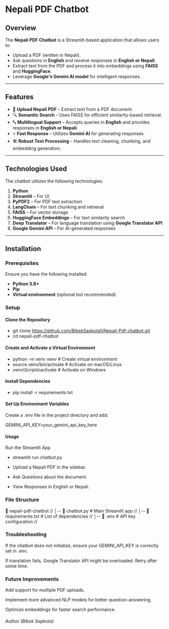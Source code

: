# Nepali PDF Chatbot

## Overview

The **Nepali PDF Chatbot** is a Streamlit-based application that allows users to:
- Upload a PDF (written in Nepali).
- Ask questions in **English** and receive responses in **English or Nepali**.
- Extract text from the PDF and process it into embeddings using **FAISS** and **HuggingFace**.
- Leverage **Google's Gemini AI model** for intelligent responses.

---

## Features

- 📂 **Upload Nepali PDF** – Extract text from a PDF document.
- 🔍 **Semantic Search** – Uses FAISS for efficient similarity-based retrieval.
- 🔤 **Multilingual Support** – Accepts queries in **English** and provides responses in **English or Nepali**.
- ⚡ **Fast Response** – Utilizes **Gemini AI** for generating responses.
- 🛠️ **Robust Text Processing** – Handles text cleaning, chunking, and embedding generation.

---

## Technologies Used

The chatbot utilizes the following technologies:

1. **Python**
2. **Streamlit** – For UI
3. **PyPDF2** – For PDF text extraction
4. **LangChain** – For text chunking and retrieval
5. **FAISS** – For vector storage
6. **HuggingFace Embeddings** – For text similarity search
7. **Deep Translator** – For language translation using **Google Translator API**
8. **Google Gemini API** – For AI-generated responses

---

## Installation

### Prerequisites

Ensure you have the following installed:

- **Python 3.8+**
- **Pip**
- **Virtual environment** (optional but recommended)

### Setup

#### Clone the Repository

-   git clone https://github.com/BibekSapkota1/Nepali-Pdf-chatbot.git
-   cd nepali-pdf-chatbot
#### Create and Activate a Virtual Environment

 -  python -m venv venv  # Create virtual environment
 -  source venv/bin/activate  # Activate on macOS/Linux
 -  venv\Scripts\activate  # Activate on Windows

#### Install Dependencies

 -  pip install -r requirements.txt

#### Set Up Environment Variables

Create a .env file in the project directory and add:

   GEMINI_API_KEY=your_gemini_api_key_here

#### Usage

Run the Streamlit App

   - streamlit run chatbot.py

- Upload a Nepali PDF in the sidebar.

- Ask Questions about the document.

- View Responses in English or Nepali.

### File Structure

📂 nepali-pdf-chatbot //
│-- 📄 chatbot.py             # Main Streamlit app //
│-- 📄 requirements.txt   # List of dependencies //
│-- 📄 .env               # API key configuration //

### Troubleshooting

If the chatbot does not initialize, ensure your GEMINI_API_KEY is correctly set in .env.

If translation fails, Google Translator API might be overloaded. Retry after some time.

### Future Improvements

Add support for multiple PDF uploads.

Implement more advanced NLP models for better question-answering.

Optimize embeddings for faster search performance.


###### Author (Bibek Sapkota)

